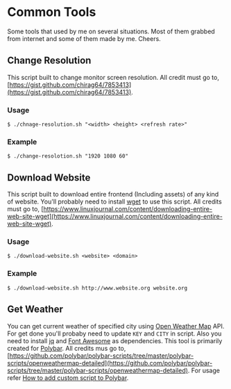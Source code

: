 # Common Tools
Some tools that used by me on several situations. Most of them grabbed from internet and some of them made by me. Cheers.

## Change Resolution
This script built to change monitor screen resolution. All credit must go to, [https://gist.github.com/chirag64/7853413](https://gist.github.com/chirag64/7853413).

### Usage
```
$ ./chnage-resolution.sh "<width> <height> <refresh rate>"
```

### Example
```
$ ./change-resolotion.sh "1920 1080 60"
```

## Download Website
This script built to download entire frontend (Including assets) of any kind of website. You'll probably need to install [wget](https://www.gnu.org/software/wget/) to use this script. All credits must go to, [https://www.linuxjournal.com/content/downloading-entire-web-site-wget](https://www.linuxjournal.com/content/downloading-entire-web-site-wget).

### Usage
```
$ ./download-website.sh <website> <domain>
```

### Example
```
$ ./download-website.sh http://www.website.org website.org
```

## Get Weather
You can get current weather of specified city using [Open Weather Map](https://openweathermap.org/) API. For get done you'll probaby need to update `KEY` and `CITY` in script. Also you need to install [jq](https://stedolan.github.io/jq/) and [Font Awesome](https://fontawesome.com/) as dependencies. This tool is primarily created for [Polybar](https://github.com/polybar/polybar). All credits mus go to, [https://github.com/polybar/polybar-scripts/tree/master/polybar-scripts/openweathermap-detailed](https://github.com/polybar/polybar-scripts/tree/master/polybar-scripts/openweathermap-detailed). For usage refer [How to add custom script to Polybar](https://github.com/polybar/polybar/wiki/Module:-script).